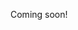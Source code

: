 <!-- TODO: copy spacemacs -->

<!--
https://aur.archlinux.org/packages/?K=emacs-&SB=p&SO=d
https://aur.archlinux.org/packages/emacs-ghub/
https://www.google.com/search?hl=en&ei=18lVXOPxC4Hm9AOCyJnYBw&q=emacs+arch+use-package&oq=emacs+arch+use-package&gs_l=psy-ab.3...9439.9651..9794...0.0..0.171.391.0j3......0....1..gws-wiz.......0i71.tk6tJCFyYdY
http://www.coli.uni-saarland.de/~slemaguer/emacs/main.html
https://github.com/trizen/trizen
https://gitlab.com/jabranham/system-packages
https://github.com/emacs-tw/awesome-emacs
https://github.com/emacs-tw/awesome-emacs#package-management
https://github.com/rranelli/auto-package-update.el
https://github.com/jwiegley/use-package
https://github.com/raxod502/straight.el
-->

Coming soon!
